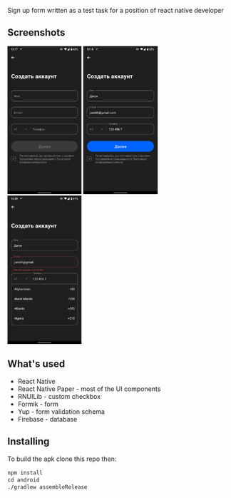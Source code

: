 Sign up form written as a test task for a position of react native developer

## Screenshots

<div>
  <img src="./screenshots/Screenshot_1.png" style="width: 33%"/>
  <img src="./screenshots/Screenshot_2.png" style="width: 33%"/>
  <img src="./screenshots/Screenshot_3.png" style="width: 33%"/>
</div>

## What's used

- React Native
- React Native Paper - most of the UI components
- RNUILib - custom checkbox
- Formik - form
- Yup - form validation schema
- Firebase - database

## Installing

To build the apk clone this repo then:

```shell
npm install
cd android
./gradlew assembleRelease
```
